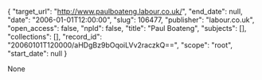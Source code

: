 {
  "target_url": "http://www.paulboateng.labour.co.uk/", 
  "end_date": null, 
  "date": "2006-01-01T12:00:00", 
  "slug": 106477, 
  "publisher": "labour.co.uk", 
  "open_access": false, 
  "npld": false, 
  "title": "Paul Boateng", 
  "subjects": [], 
  "collections": [], 
  "record_id": "20060101T120000/aHDgBz9bOqoiLVv2raczkQ==", 
  "scope": "root", 
  "start_date": null
}

None
